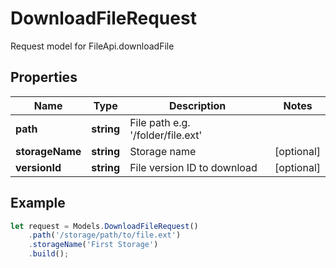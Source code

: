 # DownloadFileRequest

Request model for FileApi.downloadFile

## Properties

Name | Type | Description | Notes
---- | ---- | ----------- | -----
**path** | **string**| File path e.g. '/folder/file.ext' |
**storageName** | **string**| Storage name | [optional]
**versionId** | **string**| File version ID to download | [optional]

## Example
```typescript
let request = Models.DownloadFileRequest()
    .path('/storage/path/to/file.ext')
    .storageName('First Storage')
    .build();
```

